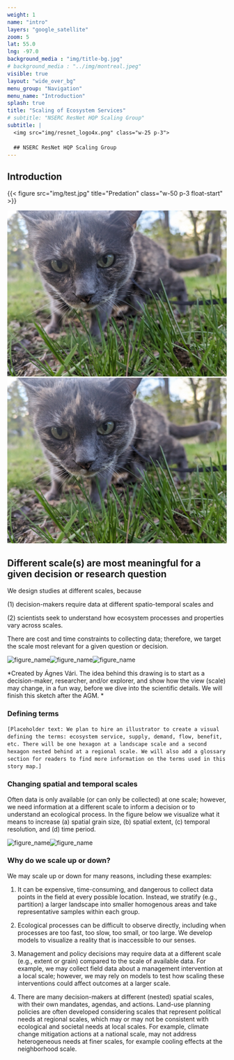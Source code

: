 ```yaml
---
weight: 1
name: "intro"
layers: "google_satellite"
zoom: 5
lat: 55.0
lng: -97.0
background_media : "img/title-bg.jpg" 
# background_media : "../img/montreal.jpeg" 
visible: true
layout: "wide_over_bg"
menu_group: "Navigation"
menu_name: "Introduction"
splash: true
title: "Scaling of Ecosystem Services"
# subtitle: "NSERC ResNet HQP Scaling Group"
subtitle: |  
  <img src="img/resnet_logo4x.png" class="w-25 p-3">  

  ## NSERC ResNet HQP Scaling Group
---
```


## Introduction


{{< figure src="img/test.jpg" title="Predation" class="w-50 p-3 float-start" >}}

<div class="testclass"><img src="img/test.jpg" class="w-50 p-3 float-start"></div>

<img src="img/test.jpg" class="w-50 p-3 float-start">

## Different scale(s) are most meaningful for a given decision or research question



We design studies at different scales, because



(1) decision-makers require data at different spatio-temporal scales and



(2) scientists seek to understand how ecosystem processes and properties vary across scales.



There are cost and time constraints to collecting data; therefore, we target the scale most relevant for a given question or decision.



![figure_name](img/intro/terraincognita.JPG)![figure_name](img/intro/ants.JPG)![figure_name](img/intro/bird.JPG)    

*Created by Ágnes Vári. The idea behind this drawing is to start as a decision-maker, researcher, and/or explorer, and show how the view (scale) may change, in a fun way, before we dive into the scientific details. We will finish this sketch after the AGM. *





### Defining terms



`[Placeholder text: We plan to hire an illustrator to create a visual defining the terms: ecosystem service, supply, demand, flow, benefit, etc. There will be one hexagon at a landscape scale and a second hexagon nested behind at a regional scale. We will also add a glossary section for readers to find more information on the terms used in this story map.]`





### Changing spatial and temporal scales



Often data is only available (or can only be collected) at one scale; however, we need information at a different scale to inform a decision or to understand an ecological process. In the figure below we visualize what it means to increase (a) spatial grain size, (b) spatial extent, (c) temporal resolution, and (d) time period.



![figure_name](img/intro/IncreasingGrainExtentFig_30Apr2023Part1.png)![figure_name](img/intro/IncreasingGrainExtentFig_30Apr2023Part2.png)






### Why do we scale up or down?



We may scale up or down for many reasons, including these examples:

1.   It can be expensive, time-consuming, and dangerous to collect data points in the field at every possible location. Instead, we stratify (e.g., partition) a larger landscape into smaller homogenous areas and take representative samples within each group.

2.   Ecological processes can be difficult to observe directly, including when processes are too fast, too slow, too small, or too large. We develop models to visualize a reality that is inaccessible to our senses.

3.   Management and policy decisions may require data at a different scale (e.g., extent or grain) compared to the scale of available data. For example, we may collect field data about a management intervention at a local scale; however, we may rely on models to test how scaling these interventions could affect outcomes at a larger scale.

4.  There are many decision-makers at different (nested) spatial scales, with their own mandates, agendas, and actions. Land-use planning policies are often developed considering scales that represent political needs at regional scales, which may or may not be consistent with ecological and societal needs at local scales. For example, climate change mitigation actions at a national scale, may not address heterogeneous needs at finer scales, for example cooling effects at the neighborhood scale.
